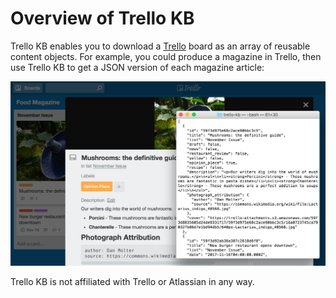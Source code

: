 # Overview of Trello KB

Trello KB enables you to download a [Trello](https://trello.com) board as an array of reusable content objects. For example, you could produce a magazine in Trello, then use Trello KB to get a JSON version of each magazine article:

![Trello card with JSON object](doc/food_magazine.png)

Trello KB is not affiliated with Trello or Atlassian in any way.